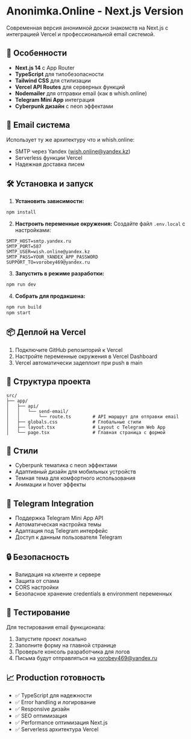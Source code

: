 # Anonimka.Online - Next.js Version

Современная версия анонимной доски знакомств на Next.js с интеграцией Vercel и профессиональной email системой.

## 🚀 Особенности

- **Next.js 14** с App Router
- **TypeScript** для типобезопасности  
- **Tailwind CSS** для стилизации
- **Vercel API Routes** для серверных функций
- **Nodemailer** для отправки email (как в whish.online)
- **Telegram Mini App** интеграция
- **Cyberpunk дизайн** с neon эффектами

## 📧 Email система

Использует ту же архитектуру что и whish.online:
- SMTP через Yandex (wish.online@yandex.kz)
- Serverless функции Vercel
- Надежная доставка писем

## 🛠️ Установка и запуск

1. **Установить зависимости:**
```bash
npm install
```

2. **Настроить переменные окружения:**
Создайте файл `.env.local` с настройками:
```env
SMTP_HOST=smtp.yandex.ru
SMTP_PORT=587
SMTP_USER=wish.online@yandex.kz  
SMTP_PASS=YOUR_YANDEX_APP_PASSWORD
SUPPORT_TO=vorobey469@yandex.ru
```

3. **Запустить в режиме разработки:**
```bash
npm run dev
```

4. **Собрать для продакшена:**
```bash
npm run build
npm start
```

## 📦 Деплой на Vercel

1. Подключите GitHub репозиторий к Vercel
2. Настройте переменные окружения в Vercel Dashboard
3. Vercel автоматически задеплоит при push в main

## 🔧 Структура проекта

```
src/
├── app/
│   ├── api/
│   │   └── send-email/
│   │       └── route.ts        # API маршрут для отправки email
│   ├── globals.css             # Глобальные стили 
│   ├── layout.tsx              # Layout с Telegram Web App
│   └── page.tsx                # Главная страница с формой
```

## 🎨 Стили

- Cyberpunk тематика с neon эффектами
- Адаптивный дизайн для мобильных устройств
- Темная тема для комфортного использования
- Анимации и hover эффекты

## 📱 Telegram Integration

- Поддержка Telegram Mini App API
- Автоматическая настройка темы
- Адаптация под Telegram интерфейс
- Доступ к данным пользователя Telegram

## 🔒 Безопасность

- Валидация на клиенте и сервере
- Защита от спама
- CORS настройки
- Безопасное хранение credentials в environment переменных

## 🧪 Тестирование

Для тестирования email функционала:
1. Запустите проект локально
2. Заполните форму на главной странице
3. Проверьте консоль разработчика для логов
4. Письма будут отправляться на vorobey469@yandex.ru

## 📈 Production готовность

- ✅ TypeScript для надежности
- ✅ Error handling и логирование  
- ✅ Responsive дизайн
- ✅ SEO оптимизация
- ✅ Performance оптимизация Next.js
- ✅ Serverless архитектура Vercel
